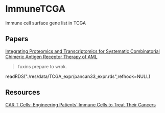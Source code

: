 # ImmuneTCGA
Immune cell surface gene list in TCGA

## Papers
[Integrating Proteomics and Transcriptomics for Systematic Combinatorial Chimeric Antigen Receptor Therapy of AML](https://www.sciencedirect.com/science/article/pii/S1535610817304087)


> fuxins prepare to wrok.

readRDS("./res/data/TCGA_expr/pancan33_expr.rds",refhook=NULL)

## Resources
[CAR T Cells: Engineering Patients’ Immune Cells to Treat Their Cancers](https://www.cancer.gov/about-cancer/treatment/research/car-t-cells)

